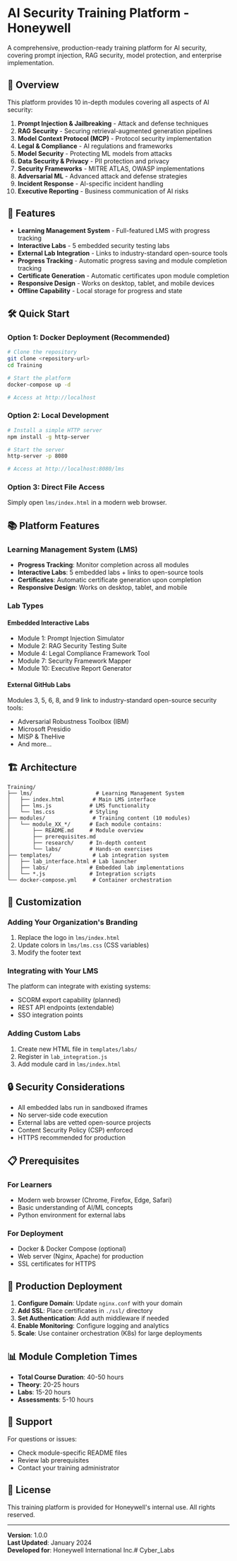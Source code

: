 # AI Security Training Platform - Honeywell

A comprehensive, production-ready training platform for AI security, covering prompt injection, RAG security, model protection, and enterprise implementation.

## 🎯 Overview

This platform provides 10 in-depth modules covering all aspects of AI security:

1. **Prompt Injection & Jailbreaking** - Attack and defense techniques
2. **RAG Security** - Securing retrieval-augmented generation pipelines  
3. **Model Context Protocol (MCP)** - Protocol security implementation
4. **Legal & Compliance** - AI regulations and frameworks
5. **Model Security** - Protecting ML models from attacks
6. **Data Security & Privacy** - PII protection and privacy
7. **Security Frameworks** - MITRE ATLAS, OWASP implementations
8. **Adversarial ML** - Advanced attack and defense strategies
9. **Incident Response** - AI-specific incident handling
10. **Executive Reporting** - Business communication of AI risks

## 🚀 Features

- **Learning Management System** - Full-featured LMS with progress tracking
- **Interactive Labs** - 5 embedded security testing labs
- **External Lab Integration** - Links to industry-standard open-source tools
- **Progress Tracking** - Automatic progress saving and module completion tracking
- **Certificate Generation** - Automatic certificates upon module completion
- **Responsive Design** - Works on desktop, tablet, and mobile devices
- **Offline Capability** - Local storage for progress and state

## 🛠 Quick Start

### Option 1: Docker Deployment (Recommended)
```bash
# Clone the repository
git clone <repository-url>
cd Training

# Start the platform
docker-compose up -d

# Access at http://localhost
```

### Option 2: Local Development
```bash
# Install a simple HTTP server
npm install -g http-server

# Start the server
http-server -p 8080

# Access at http://localhost:8080/lms
```

### Option 3: Direct File Access
Simply open `lms/index.html` in a modern web browser.

## 📚 Platform Features

### Learning Management System (LMS)
- **Progress Tracking**: Monitor completion across all modules
- **Interactive Labs**: 5 embedded labs + links to open-source tools
- **Certificates**: Automatic certificate generation upon completion
- **Responsive Design**: Works on desktop, tablet, and mobile

### Lab Types

#### Embedded Interactive Labs
- Module 1: Prompt Injection Simulator
- Module 2: RAG Security Testing Suite
- Module 4: Legal Compliance Framework Tool
- Module 7: Security Framework Mapper
- Module 10: Executive Report Generator

#### External GitHub Labs
Modules 3, 5, 6, 8, and 9 link to industry-standard open-source security tools:
- Adversarial Robustness Toolbox (IBM)
- Microsoft Presidio
- MISP & TheHive
- And more...

## 🏗️ Architecture

```
Training/
├── lms/                    # Learning Management System
│   ├── index.html         # Main LMS interface
│   ├── lms.js            # LMS functionality
│   └── lms.css           # Styling
├── modules/               # Training content (10 modules)
│   └── module_XX_*/      # Each module contains:
│       ├── README.md     # Module overview
│       ├── prerequisites.md
│       ├── research/     # In-depth content
│       └── labs/         # Hands-on exercises
├── templates/             # Lab integration system
│   ├── lab_interface.html # Lab launcher
│   ├── labs/             # Embedded lab implementations
│   └── *.js              # Integration scripts
└── docker-compose.yml     # Container orchestration
```

## 🔧 Customization

### Adding Your Organization's Branding
1. Replace the logo in `lms/index.html`
2. Update colors in `lms/lms.css` (CSS variables)
3. Modify the footer text

### Integrating with Your LMS
The platform can integrate with existing systems:
- SCORM export capability (planned)
- REST API endpoints (extendable)
- SSO integration points

### Adding Custom Labs
1. Create new HTML file in `templates/labs/`
2. Register in `lab_integration.js`
3. Add module card in `lms/index.html`

## 🔒 Security Considerations

- All embedded labs run in sandboxed iframes
- No server-side code execution
- External labs are vetted open-source projects
- Content Security Policy (CSP) enforced
- HTTPS recommended for production

## 📋 Prerequisites

### For Learners
- Modern web browser (Chrome, Firefox, Edge, Safari)
- Basic understanding of AI/ML concepts
- Python environment for external labs

### For Deployment
- Docker & Docker Compose (optional)
- Web server (Nginx, Apache) for production
- SSL certificates for HTTPS

## 🚦 Production Deployment

1. **Configure Domain**: Update `nginx.conf` with your domain
2. **Add SSL**: Place certificates in `./ssl/` directory
3. **Set Authentication**: Add auth middleware if needed
4. **Enable Monitoring**: Configure logging and analytics
5. **Scale**: Use container orchestration (K8s) for large deployments

## 📊 Module Completion Times

- **Total Course Duration**: 40-50 hours
- **Theory**: 20-25 hours
- **Labs**: 15-20 hours  
- **Assessments**: 5-10 hours

## 🤝 Support

For questions or issues:
- Check module-specific README files
- Review lab prerequisites
- Contact your training administrator

## 📄 License

This training platform is provided for Honeywell's internal use. All rights reserved.

---

**Version**: 1.0.0  
**Last Updated**: January 2024  
**Developed for**: Honeywell International Inc.#   C y b e r _ L a b s  
 